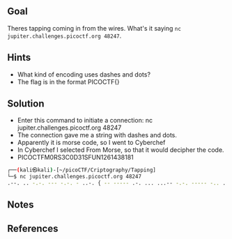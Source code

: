 ## Goal
Theres tapping coming in from the wires. What's it saying `nc jupiter.challenges.picoctf.org 48247`.

## Hints
+ What kind of encoding uses dashes and dots?
+ The flag is in the format PICOCTF{}
## Solution
+ Enter this command to initiate a connection: nc jupiter.challenges.picoctf.org 48247
+ The connection gave me a string with dashes and dots.
+ Apparently it is morse code, so I went to Cyberchef
+ In Cyberchef I selected From Morse, so that it would decipher the code.
+ PICOCTFM0RS3C0D31SFUN1261438181 

```bash
┌──(kali㉿kali)-[~/picoCTF/Criptography/Tapping]
└─$ nc jupiter.challenges.picoctf.org 48247
.--. .. -.-. --- -.-. - ..-. { -- ----- .-. ... ...-- -.-. ----- -.. ...-- .---- ... ..-. ..- -. .---- ..--- -.... .---- ....- ...-- ---.. .---- ---.. .---- } 

````
## Notes

## References